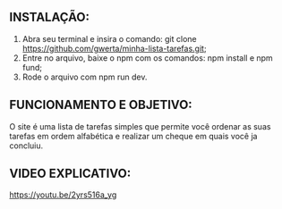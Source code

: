 ## INSTALAÇÃO:
1. Abra seu terminal e insira o comando: git clone https://github.com/gwerta/minha-lista-tarefas.git;
2. Entre no arquivo, baixe o npm com os comandos: npm install e npm fund;
3. Rode o arquivo com npm run dev.

## FUNCIONAMENTO E OBJETIVO:

  O site é uma lista de tarefas simples que permite você ordenar as suas tarefas em ordem alfabética e realizar um cheque em quais você ja concluiu.

## VIDEO EXPLICATIVO:

https://youtu.be/2yrs516a_yg
